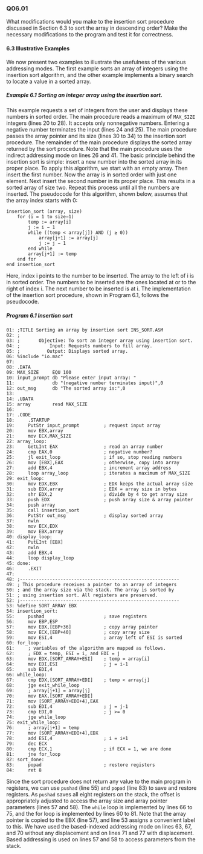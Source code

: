 
### Q06.01

What modifications would you make to the insertion sort procedure discussed in Section 6.3 to sort the array in descending order? Make the necessary modifications to the program and test it for correctness.

#### 6.3 Illustrative Examples

We now present two examples to illustrate the usefulness of the various addressing modes. The first example sorts an array of integers using the insertion sort algorithm, and the other example implements a binary search to locate a value in a sorted array.

##### Example 6.1 Sorting an integer array using the insertion sort.

This example requests a set of integers from the user and displays these numbers in sorted order. The main procedure reads a maximum of `MAX_SIZE` integers (lines 20 to 28). It accepts only nonnegative numbers. Entering a negative number terminates the input (lines 24 and 25).
The main procedure passes the array pointer and its size (lines 30 to 34) to the insertion sort procedure. The remainder of the main procedure displays the sorted array returned by the sort procedure. Note that the main procedure uses the indirect addressing mode on lines 26 and 41.
The basic principle behind the insertion sort is simple: insert a new number into the sorted array in its proper place. To apply this algorithm, we start with an empty array. Then insert the first number. Now the array is in sorted order with just one element. Next insert the second number in its proper place. This results in a sorted array of size two. Repeat this process until all the numbers are inserted. The pseudocode for this algorithm, shown below, assumes that the array index starts with 0:
```
insertion_sort (array, size)
	for (i = 1 to size−1)
		temp := array[i]
		j := i − 1
		while ((temp < array[j]) AND (j ≥ 0))
			array[j+1] := array[j]
			j := j − 1
		end while
		array[j+1] := temp
	end for
end insertion_sort
```
Here, index i points to the number to be inserted. The array to the left of i is in sorted order. The numbers to be inserted are the ones located at or to the right of index i. The next number to be inserted is at i. The implementation of the insertion sort procedure, shown in Program 6.1, follows the pseudocode.

##### Program 6.1 Insertion sort
```
01: ;TITLE Sorting an array by insertion sort INS_SORT.ASM
02: ;
03: ;		Objective: To sort an integer array using insertion sort.
04: ; 		    Input: Requests numbers to fill array.
05: ;		   Output: Displays sorted array.
06: %include "io.mac"
07:
08: .DATA
09: MAX_SIZE 	 EQU 100
10: input_prompt db "Please enter input array: "
11:				 db "(negative number terminates input)",0
12: out_msg 	 db "The sorted array is:",0
13:
14: .UDATA
15: array 		 resd MAX_SIZE
16:
17: .CODE
18: 	.STARTUP
19: 	PutStr input_prompt			; request input array
20: 	mov EBX,array
21: 	mov ECX,MAX_SIZE
22: array_loop:
23: 	GetLInt EAX 				; read an array number
24: 	cmp EAX,0 					; negative number?
25: 	jl exit_loop 				; if so, stop reading numbers
26: 	mov [EBX],EAX 				; otherwise, copy into array
27: 	add EBX,4 					; increment array address
28:		loop array_loop 			; iterates a maximum of MAX_SIZE
29: exit_loop:
30: 	mov EDX,EBX 				; EDX keeps the actual array size
31: 	sub EDX,array 				; EDX = array size in bytes
32: 	shr EDX,2	 				; divide by 4 to get array size
33: 	push EDX 					; push array size & array pointer
34: 	push array
35: 	call insertion_sort
36: 	PutStr out_msg 				; display sorted array
37: 	nwln
38: 	mov ECX,EDX
39: 	mov EBX,array
40: display_loop:
41: 	PutLInt [EBX]
42: 	nwln
43: 	add EBX,4
44: 	loop display_loop
45: done:
46: 	.EXIT
47:
48: ;-----------------------------------------------------------
49: ; This procedure receives a pointer to an array of integers
50: ; and the array size via the stack. The array is sorted by
51: ; using insertion sort. All registers are preserved.
52: ;-----------------------------------------------------------
53: %define SORT_ARRAY EBX
54: insertion_sort:
55: 	pushad 						; save registers
56: 	mov EBP,ESP
57: 	mov EBX,[EBP+36] 			; copy array pointer
58: 	mov ECX,[EBP+40] 			; copy array size
59: 	mov ESI,4 					; array left of ESI is sorted
60: for_loop:
61: 	; variables of the algorithm are mapped as follows.
62: 	; EDX = temp, ESI = i, and EDI = j
63: 	mov EDX,[SORT_ARRAY+ESI] 	; temp = array[i]
64: 	mov EDI,ESI 				; j = i-1
65: 	sub EDI,4
66: while_loop:
67: 	cmp EDX,[SORT_ARRAY+EDI] 	; temp < array[j]
68: 	jge exit_while_loop
69: 	; array[j+1] = array[j]
70: 	mov EAX,[SORT_ARRAY+EDI]
71: 	mov [SORT_ARRAY+EDI+4],EAX
72: 	sub EDI,4 					; j = j-1
73: 	cmp EDI,0 					; j >= 0
74: 	jge while_loop
75: exit_while_loop:
76: 	; array[j+1] = temp
77: 	mov [SORT_ARRAY+EDI+4],EDX
78: 	add ESI,4 					; i = i+1
79: 	dec ECX
80: 	cmp ECX,1 					; if ECX = 1, we are done
81: 	jne for_loop
82: sort_done:
83: 	popad 						; restore registers
84: 	ret 8
```
Since the sort procedure does not return any value to the main program in registers, we can use `pushad` (line 55) and `popad` (line 83) to save and restore registers. As `pushad` saves all eight registers on the stack, the offset is appropriately adjusted to access the array size and array pointer parameters (lines 57 and 58).
The `while` loop is implemented by lines 66 to 75, and the for loop is implemented by lines 60 to 81. Note that the array pointer is copied to the EBX (line 57), and line 53 assigns a convenient label to this. We have used the based-indexed addressing mode on lines 63, 67, and 70 without any displacement and on lines 71 and 77 with displacement. Based addressing is used on lines 57 and 58 to access parameters from the stack.